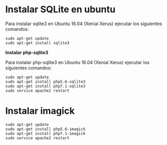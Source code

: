 # Instalar SQLite en ubuntu

Para instalar sqlite3 en Ubuntu 16.04 (Xenial Xerus) ejecutar los siguientes comandos:

    sudo apt-get update
    sudo apt-get install sqlite3

**Instalar php-sqlite3**

Para instalar php-sqlite3 en Ubuntu 16.04 (Xenial Xerus) ejecutar los siguientes comandos:

    sudo apt-get update
    sudo apt-get install php5.6-sqlite3
    sudo apt-get install php7.1-sqlite3
    sudo service apache2 restart

# Instalar imagick

    sudo apt-get update
    sudo apt-get install php5.6-imagick
    sudo apt-get install php7.1-imagick
    sudo service apache2 restart
